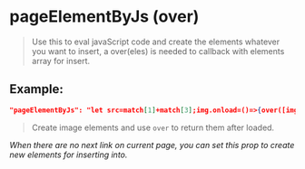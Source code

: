 # pageElementByJs (over)
>Use this to eval javaScript code and create the elements whatever you want to insert, a over(eles) is needed to callback with elements array for insert.

Example:
--
```JSON
"pageElementByJs": "let src=match[1]+match[3];img.onload=()=>{over([img])};img.onerror=e=>{over()};img.src=src;"
```
>Create image elements and use `over` to return them after loaded.

*When there are no next link on current page, you can set this prop to create new elements for inserting into.*